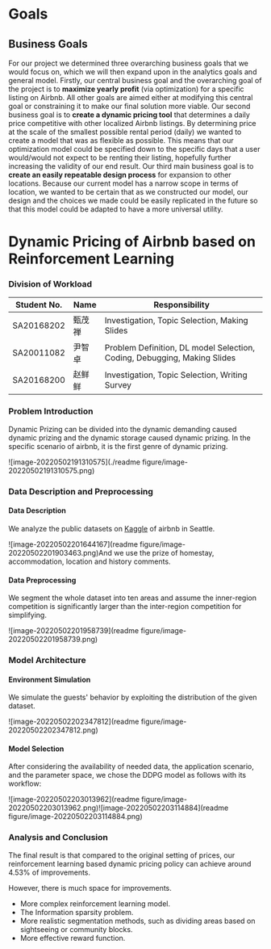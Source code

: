 # Goals

## Business Goals
For our project we determined three overarching business goals that we would focus on, which we will then expand upon in the analytics goals and general model. Firstly, our central business goal and the overarching goal of the project is to **maximize yearly profit** (via optimization) for a specific listing on Airbnb. All other goals are aimed either at modifying this central goal or constraining it to make our final solution more viable.
Our second business goal is to **create a dynamic pricing tool** that determines a daily price competitive with other localized Airbnb listings. By determining price at the scale of the smallest possible rental period (daily) we wanted to create a model that was as flexible as possible. This means that our optimization model could be specified down to the specific days that a user would/would not expect to be renting their listing, hopefully further increasing the validity of our end result.
Our third main business goal is to **create an easily repeatable design process** for expansion to other locations. Because our current model has a narrow scope in terms of location, we wanted to be certain that as we constructed our model, our design and the choices we made could be easily replicated in the future so that this model could be adapted to have a more universal utility.

# Dynamic Pricing of Airbnb based on Reinforcement Learning



### Division of Workload

| Student No. | Name   | Responsibility                                               |
| ----------- | ------ | ------------------------------------------------------------ |
| SA20168202  | 甄茂禅 | Investigation, Topic Selection, Making Slides                |
| SA20011082  | 尹智卓 | Problem Definition, DL model Selection, Coding, Debugging, Making Slides |
| SA20168200  | 赵鲜鲜 | Investigation, Topic Selection, Writing Survey               |



### Problem Introduction

 Dynamic Prizing can be divided into the dynamic demanding caused dynamic prizing and the dynamic storage caused dynamic prizing. In the specific scenario of airbnb, it is the first genre of dynamic prizing.

![image-20220502191310575](./readme figure/image-20220502191310575.png)



### Data Description and Preprocessing



#### Data Description

We analyze the public datasets on [Kaggle](https://www.kaggle.com/airbnb/seattle) of airbnb in Seattle. 

![image-20220502201644167](readme figure/image-20220502201903463.png)And we use the prize of homestay, accommodation, location and history comments.

#### Data Preprocessing

We segment the whole dataset into ten areas and assume the inner-region competition is significantly larger than the inter-region competition for simplifying.

![image-20220502201958739](readme figure/image-20220502201958739.png)

### Model Architecture

#### Environment Simulation

We simulate the guests' behavior by exploiting the distribution of the given dataset.

![image-20220502202347812](readme figure/image-20220502202347812.png)

#### Model Selection

After considering the availability of needed data, the application scenario, and the parameter space, we chose the DDPG model as follows with its workflow:

![image-20220502203013962](readme figure/image-20220502203013962.png)![image-20220502203114884](readme figure/image-20220502203114884.png)



### Analysis and Conclusion

The final result is that compared to the original setting of prices, our reinforcement learning based dynamic pricing policy can achieve around 4.53% of improvements.

However, there is much space for improvements.

- More complex reinforcement learning model.
- The Information sparsity problem.
- More realistic segmentation methods, such as dividing areas based on sightseeing or community blocks.
- More effective reward function.

